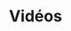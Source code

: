 ---
title: Vidéos
description: Supports visuels
image: vidéos.jpg

# Badge style
style:
    background: "#8b7e58"
    color: "#fff"
---